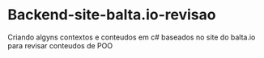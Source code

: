 # Backend-site-balta.io-revisao
Criando algyns contextos e conteudos em c# baseados no site do balta.io para revisar conteudos de POO
